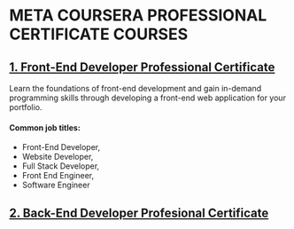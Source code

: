 # META COURSERA PROFESSIONAL CERTIFICATE COURSES

## [1. Front-End Developer Professional Certificate](./Front-End_Developer/)
Learn the foundations of front-end development and gain in-demand programming skills through developing a front-end web application for your portfolio.
#### Common job titles:
* Front-End Developer,
* Website Developer,
* Full Stack Developer,
* Front End Engineer,
* Software Engineer

## [2. Back-End Developer Profesional Certificate](./Back-End_Development/)